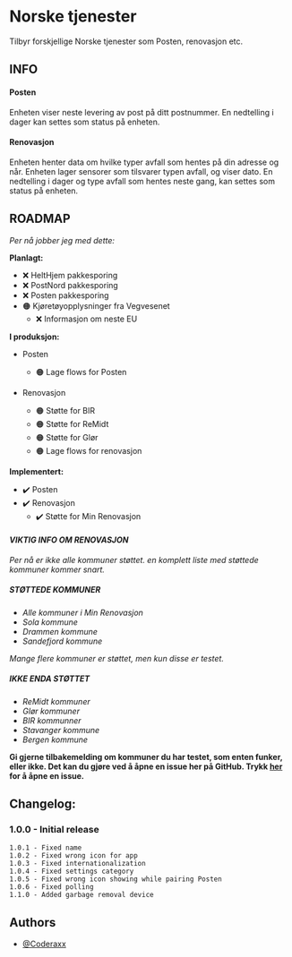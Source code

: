 # Norske tjenester

Tilbyr forskjellige Norske tjenester som Posten, renovasjon etc.

## INFO
#### Posten
Enheten viser neste levering av post på ditt postnummer. En nedtelling i dager kan settes som status på enheten.

#### Renovasjon
Enheten henter data om hvilke typer avfall som hentes på din adresse og når. Enheten lager sensorer som tilsvarer typen avfall, og viser dato. En nedtelling i dager og type avfall som hentes neste gang, kan settes som status på enheten.

## ROADMAP
*Per nå jobber jeg med dette:*

**Planlagt:**
- ❌ HeltHjem pakkesporing
- ❌ PostNord pakkesporing
- ❌ Posten pakkesporing
- 🟠 Kjøretøyopplysninger fra Vegvesenet
  - ❌ Informasjon om neste EU

**I produksjon:**
- Posten
  - 🟠 Lage flows for Posten

- Renovasjon
  - 🟠 Støtte for BIR
  - 🟠 Støtte for ReMidt
  - 🟠 Støtte for Glør
  - 🟠 Lage flows for renovasjon

**Implementert:**
- ✔️ Posten
- ✔️ Renovasjon
  - ✔️ Støtte for Min Renovasjon

#### *VIKTIG INFO OM RENOVASJON*
*Per nå er ikke alle kommuner støttet. en komplett liste med støttede kommuner kommer snart.*
##### *STØTTEDE KOMMUNER*
- *Alle kommuner i Min Renovasjon*
- *Sola kommune*
- *Drammen kommune*
- *Sandefjord kommune*

*Mange flere kommuner er støttet, men kun disse er testet.*

##### *IKKE ENDA STØTTET*
- *ReMidt kommuner*
- *Glør kommuner*
- *BIR kommunner*
- *Stavanger kommune*
- *Bergen kommune*

**Gi gjerne tilbakemelding om kommuner du har testet, som enten funker, eller ikke.
Det kan du gjøre ved å åpne en issue her på GitHub. Trykk [her](https://github.com/Coderaxx/NorwegianServicesPublic/issues) for å åpne en issue.**


## Changelog:
### 1.0.0 - Initial release
```
1.0.1 - Fixed name
1.0.2 - Fixed wrong icon for app
1.0.3 - Fixed internationalization
1.0.4 - Fixed settings category
1.0.5 - Fixed wrong icon showing while pairing Posten
1.0.6 - Fixed polling
1.1.0 - Added garbage removal device
```


## Authors

- [@Coderaxx](https://www.github.com/coderaxx)
